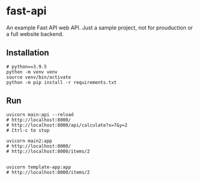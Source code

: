 # fast-api

An example Fast API web API. Just a sample project, not for prouduction or a full website backend.

## Installation

```
# python==3.9.5
python -m venv venv
source venv/bin/activate
python -m pip install -r requirements.txt
```

## Run

```
uvicorn main:api --reload
# http://localhost:8000/
# http://localhost:8000/api/calculate?x=7&y=2
# Ctrl-c to stop

uvicorn main2:app
# http://localhost:8000/
# http://localhost:8000/items/2


uvicorn template-app:app
# http://localhost:8000/items/2
```
